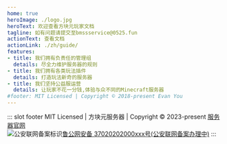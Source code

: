 ```yaml
---
home: true
heroImage: ./logo.jpg
heroText: 欢迎查看方块元玩家文档
tagline: 如有问题请提交至bmssservice@0525.fun
actionText: 查看文档
actionLink: ./zh/guide/
features:
- title: 我们拥有负责任的管理组
  details: 尽全力维护服务器的规则
- title: 我们拥有各类玩法插件
  details: 打造玩法新奇的服务器
- title: 我们坚持公益服运营
  details: 让玩家不花一分钱,体验与众不同的Minecraft服务器
#footer: MIT Licensed | Copyright © 2018-present Evan You
---
```


::: slot footer
MIT Licensed | 方块元服务器 | Copyright © 2023-present [服务器官网](https://ais.bytemetasg.top/)  
![公安联网备案标识](policesign.png)[鲁公网安备 37020202000xxx号(公安联网备案办理中)](https://www.beian.gov.cn/)
:::
